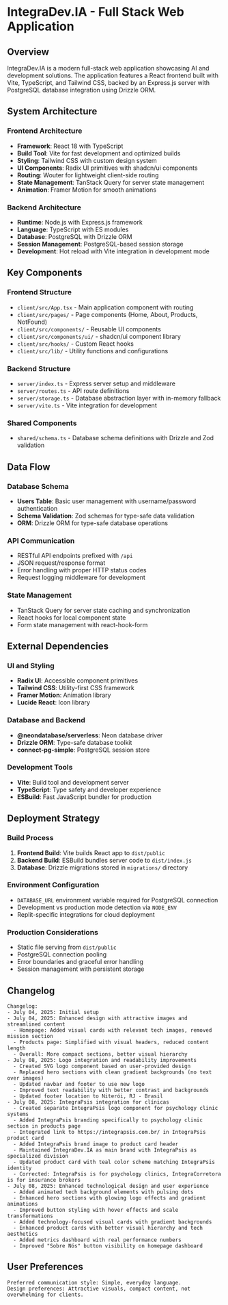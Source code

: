 # IntegraDev.IA - Full Stack Web Application

## Overview

IntegraDev.IA is a modern full-stack web application showcasing AI and development solutions. The application features a React frontend built with Vite, TypeScript, and Tailwind CSS, backed by an Express.js server with PostgreSQL database integration using Drizzle ORM.

## System Architecture

### Frontend Architecture
- **Framework**: React 18 with TypeScript
- **Build Tool**: Vite for fast development and optimized builds
- **Styling**: Tailwind CSS with custom design system
- **UI Components**: Radix UI primitives with shadcn/ui components
- **Routing**: Wouter for lightweight client-side routing
- **State Management**: TanStack Query for server state management
- **Animation**: Framer Motion for smooth animations

### Backend Architecture
- **Runtime**: Node.js with Express.js framework
- **Language**: TypeScript with ES modules
- **Database**: PostgreSQL with Drizzle ORM
- **Session Management**: PostgreSQL-based session storage
- **Development**: Hot reload with Vite integration in development mode

## Key Components

### Frontend Structure
- `client/src/App.tsx` - Main application component with routing
- `client/src/pages/` - Page components (Home, About, Products, NotFound)
- `client/src/components/` - Reusable UI components
- `client/src/components/ui/` - shadcn/ui component library
- `client/src/hooks/` - Custom React hooks
- `client/src/lib/` - Utility functions and configurations

### Backend Structure
- `server/index.ts` - Express server setup and middleware
- `server/routes.ts` - API route definitions
- `server/storage.ts` - Database abstraction layer with in-memory fallback
- `server/vite.ts` - Vite integration for development

### Shared Components
- `shared/schema.ts` - Database schema definitions with Drizzle and Zod validation

## Data Flow

### Database Schema
- **Users Table**: Basic user management with username/password authentication
- **Schema Validation**: Zod schemas for type-safe data validation
- **ORM**: Drizzle ORM for type-safe database operations

### API Communication
- RESTful API endpoints prefixed with `/api`
- JSON request/response format
- Error handling with proper HTTP status codes
- Request logging middleware for development

### State Management
- TanStack Query for server state caching and synchronization
- React hooks for local component state
- Form state management with react-hook-form

## External Dependencies

### UI and Styling
- **Radix UI**: Accessible component primitives
- **Tailwind CSS**: Utility-first CSS framework
- **Framer Motion**: Animation library
- **Lucide React**: Icon library

### Database and Backend
- **@neondatabase/serverless**: Neon database driver
- **Drizzle ORM**: Type-safe database toolkit
- **connect-pg-simple**: PostgreSQL session store

### Development Tools
- **Vite**: Build tool and development server
- **TypeScript**: Type safety and developer experience
- **ESBuild**: Fast JavaScript bundler for production

## Deployment Strategy

### Build Process
1. **Frontend Build**: Vite builds React app to `dist/public`
2. **Backend Build**: ESBuild bundles server code to `dist/index.js`
3. **Database**: Drizzle migrations stored in `migrations/` directory

### Environment Configuration
- `DATABASE_URL` environment variable required for PostgreSQL connection
- Development vs production mode detection via `NODE_ENV`
- Replit-specific integrations for cloud deployment

### Production Considerations
- Static file serving from `dist/public`
- PostgreSQL connection pooling
- Error boundaries and graceful error handling
- Session management with persistent storage

## Changelog

```
Changelog:
- July 04, 2025: Initial setup
- July 04, 2025: Enhanced design with attractive images and streamlined content
  - Homepage: Added visual cards with relevant tech images, removed mission section
  - Products page: Simplified with visual headers, reduced content length
  - Overall: More compact sections, better visual hierarchy
- July 08, 2025: Logo integration and readability improvements
  - Created SVG logo component based on user-provided design
  - Replaced hero sections with clean gradient backgrounds (no text over images)
  - Updated navbar and footer to use new logo
  - Improved text readability with better contrast and backgrounds
  - Updated footer location to Niterói, RJ - Brasil
- July 08, 2025: IntegraPsis integration for clínicas
  - Created separate IntegraPsis logo component for psychology clinic systems
  - Added IntegraPsis branding specifically to psychology clinic section in products page
  - Integrated link to https://integrapsis.com.br/ in IntegraPsis product card
  - Added IntegraPsis brand image to product card header
  - Maintained IntegraDev.IA as main brand with IntegraPsis as specialized division
  - Updated product card with teal color scheme matching IntegraPsis identity
  - Corrected: IntegraPsis is for psychology clinics, IntegraCorretora is for insurance brokers
- July 08, 2025: Enhanced technological design and user experience
  - Added animated tech background elements with pulsing dots
  - Enhanced hero sections with glowing logo effects and gradient animations
  - Improved button styling with hover effects and scale transformations
  - Added technology-focused visual cards with gradient backgrounds
  - Enhanced product cards with better visual hierarchy and tech aesthetics
  - Added metrics dashboard with real performance numbers
  - Improved "Sobre Nós" button visibility on homepage dashboard
```

## User Preferences

```
Preferred communication style: Simple, everyday language.
Design preferences: Attractive visuals, compact content, not overwhelming for clients.
```